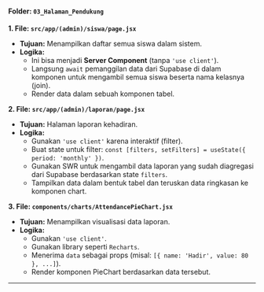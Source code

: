 #### **Folder: `03_Halaman_Pendukung`**

**1. File: `src/app/(admin)/siswa/page.jsx`**

  * **Tujuan:** Menampilkan daftar semua siswa dalam sistem.
  * **Logika:**
      * Ini bisa menjadi **Server Component** (tanpa `'use client'`).
      * Langsung `await` pemanggilan data dari Supabase di dalam komponen untuk mengambil semua siswa beserta nama kelasnya (join).
      * Render data dalam sebuah komponen tabel.

**2. File: `src/app/(admin)/laporan/page.jsx`**

  * **Tujuan:** Halaman laporan kehadiran.
  * **Logika:**
      * Gunakan `'use client'` karena interaktif (filter).
      * Buat state untuk filter: `const [filters, setFilters] = useState({ period: 'monthly' })`.
      * Gunakan SWR untuk mengambil data laporan yang sudah diagregasi dari Supabase berdasarkan state `filters`.
      * Tampilkan data dalam bentuk tabel dan teruskan data ringkasan ke komponen chart.

**3. File: `components/charts/AttendancePieChart.jsx`**

  * **Tujuan:** Menampilkan visualisasi data laporan.
  * **Logika:**
      * Gunakan `'use client'`.
      * Gunakan library seperti `Recharts`.
      * Menerima `data` sebagai props (misal: `[{ name: 'Hadir', value: 80 }, ...]`).
      * Render komponen PieChart berdasarkan data tersebut.

-----